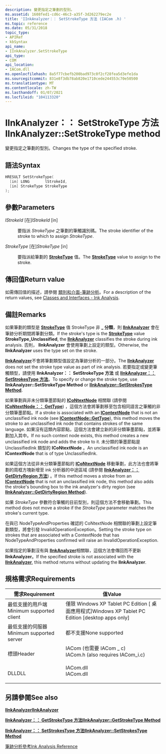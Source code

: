 ```yaml
---
description: 變更指定之筆劃的型別。
ms.assetid: 1608fed1-cd6c-46c3-a35f-3d262279ec2e
title: 'IInkAnalyzer：： SetStrokeType 方法 (IACom .h) '
ms.topic: reference
ms.date: 05/31/2018
topic_type:
- APIRef
- kbSyntax
api_name:
- IInkAnalyzer.SetStrokeType
api_type:
- COM
api_location:
- IACom.dll
ms.openlocfilehash: 8a5f77cbefb200bad973c0f2cf28fea5d3efe1da
ms.sourcegitcommit: 831e8f3db78ab820e1710cede244553c70e50500
ms.translationtype: MT
ms.contentlocale: zh-TW
ms.lasthandoff: 01/07/2021
ms.locfileid: "104113320"
---
```

# <a name="iinkanalyzersetstroketype-method"></a><span data-ttu-id="e41dd-103">IInkAnalyzer：： SetStrokeType 方法</span><span class="sxs-lookup"><span data-stu-id="e41dd-103">IInkAnalyzer::SetStrokeType method</span></span>

<span data-ttu-id="e41dd-104">變更指定之筆劃的型別。</span><span class="sxs-lookup"><span data-stu-id="e41dd-104">Changes the type of the specified stroke.</span></span>

## <a name="syntax"></a><span data-ttu-id="e41dd-105">語法</span><span class="sxs-lookup"><span data-stu-id="e41dd-105">Syntax</span></span>


```C++
HRESULT SetStrokeType(
  [in] LONG       lStrokeId,
  [in] StrokeType StrokeType
);
```



## <a name="parameters"></a><span data-ttu-id="e41dd-106">參數</span><span class="sxs-lookup"><span data-stu-id="e41dd-106">Parameters</span></span>

<dl> <dt>

<span data-ttu-id="e41dd-107">*lStrokeId* \[在\]</span><span class="sxs-lookup"><span data-stu-id="e41dd-107">*lStrokeId* \[in\]</span></span>
</dt> <dd>

<span data-ttu-id="e41dd-108">要指派 *StrokeType* 之筆劃的筆觸識別碼。</span><span class="sxs-lookup"><span data-stu-id="e41dd-108">The stroke identifier of the stroke to which to assign *StrokeType*.</span></span>

</dd> <dt>

<span data-ttu-id="e41dd-109">*StrokeType* \[在\]</span><span class="sxs-lookup"><span data-stu-id="e41dd-109">*StrokeType* \[in\]</span></span>
</dt> <dd>

<span data-ttu-id="e41dd-110">要指派給筆劃的 [**StrokeType**](stroketype.md) 值。</span><span class="sxs-lookup"><span data-stu-id="e41dd-110">The [**StrokeType**](stroketype.md) value to assign to the stroke.</span></span>

</dd> </dl>

## <a name="return-value"></a><span data-ttu-id="e41dd-111">傳回值</span><span class="sxs-lookup"><span data-stu-id="e41dd-111">Return value</span></span>

<span data-ttu-id="e41dd-112">如需傳回值的描述，請參閱 [類別和介面-筆跡分析](classes-and-interfaces---ink-analysis.md)。</span><span class="sxs-lookup"><span data-stu-id="e41dd-112">For a description of the return values, see [Classes and Interfaces - Ink Analysis](classes-and-interfaces---ink-analysis.md).</span></span>

## <a name="remarks"></a><span data-ttu-id="e41dd-113">備註</span><span class="sxs-lookup"><span data-stu-id="e41dd-113">Remarks</span></span>

<span data-ttu-id="e41dd-114">如果筆劃的類型是 [**StrokeType**](stroketype.md) 值 StrokeType 非 **\_ 分類**，則 [**IInkAnalyzer**](iinkanalyzer.md) 會在筆跡分析期間將筆劃分類。</span><span class="sxs-lookup"><span data-stu-id="e41dd-114">If the stroke's type is the [**StrokeType**](stroketype.md) value **StrokeType\_Unclassified**, the [**IInkAnalyzer**](iinkanalyzer.md) classifies the stroke during ink analysis.</span></span> <span data-ttu-id="e41dd-115">否則， **IInkAnalyzer** 會使用筆劃上設定的類型。</span><span class="sxs-lookup"><span data-stu-id="e41dd-115">Otherwise, the **IInkAnalyzer** uses the type set on the stroke.</span></span>

<span data-ttu-id="e41dd-116">[**IInkAnalyzer**](iinkanalyzer.md)不會將筆劃類型值設定為筆跡分析的一部分。</span><span class="sxs-lookup"><span data-stu-id="e41dd-116">The [**IInkAnalyzer**](iinkanalyzer.md) does not set the stroke type value as part of ink analysis.</span></span> <span data-ttu-id="e41dd-117">若要指定或變更筆觸類型，請使用 **IInkAnalyzer：： SetStrokeType 方法** 或 [**IInkAnalyzer：： SetStrokesType 方法**](iinkanalyzer-setstrokestype.md)。</span><span class="sxs-lookup"><span data-stu-id="e41dd-117">To specify or change the stroke type, use **IInkAnalyzer::SetStrokeType Method** or [**IInkAnalyzer::SetStrokesType Method**](iinkanalyzer-setstrokestype.md).</span></span>

<span data-ttu-id="e41dd-118">如果筆劃與非未分類筆墨節點的 [**ICoNtextNode**](icontextnode.md) 相關聯 (請參閱 [**ICoNtextNode：： GetType**](icontextnode-gettype.md)) ，這個方法會將筆劃移至包含相同語言之筆觸的非分類筆墨節點。</span><span class="sxs-lookup"><span data-stu-id="e41dd-118">If a stroke is associated with an [**IContextNode**](icontextnode.md) that is not an unclassified ink node (see [**IContextNode::GetType**](icontextnode-gettype.md)), this method moves the stroke to an unclassified ink node that contains strokes of the same language.</span></span> <span data-ttu-id="e41dd-119">如果沒有這類內容節點，這個方法會建立新的非分類筆墨節點，並將筆劃加入其中。</span><span class="sxs-lookup"><span data-stu-id="e41dd-119">If no such context node exists, this method creates a new unclassified ink node and adds the stroke to it.</span></span> <span data-ttu-id="e41dd-120">未分類的筆墨節點是 UnclassifiedInk 類型的 **ICoNtextNode** 。</span><span class="sxs-lookup"><span data-stu-id="e41dd-120">An unclassified ink node is an **IContextNode** that is of type UnclassifiedInk.</span></span>

<span data-ttu-id="e41dd-121">如果這個方法從非未分類筆墨節點的 [**ICoNtextNode**](icontextnode.md) 移動筆劃，此方法也會將筆劃的周框方塊新增至 ink 分析器的中途區域 (請參閱 [**IInkAnalyzer：： GetDirtyRegion 方法**](iinkanalyzer-getdirtyregion.md)) 。</span><span class="sxs-lookup"><span data-stu-id="e41dd-121">If this method moves a stroke from an [**IContextNode**](icontextnode.md) that is not an unclassified ink node, this method also adds the stroke's bounding box to the ink analyzer's dirty region (see [**IInkAnalyzer::GetDirtyRegion Method**](iinkanalyzer-getdirtyregion.md)).</span></span>

<span data-ttu-id="e41dd-122">如果 *StrokeType* 參數符合筆觸的目前型別，則這個方法不會移動筆劃。</span><span class="sxs-lookup"><span data-stu-id="e41dd-122">This method does not move a stroke if the *StrokeType* parameter matches the stroke's current type.</span></span>

<span data-ttu-id="e41dd-123">在與已 NodeTypeAndProperties 確認的 CoNtextNode 相關聯的筆劃上設定筆劃類型，將會引發 InvalidOperationException。</span><span class="sxs-lookup"><span data-stu-id="e41dd-123">Setting the stroke type on strokes that are associated with a ContextNode that has NodeTypeAndProperties confirmed will raise an InvalidOperationException.</span></span>

<span data-ttu-id="e41dd-124">如果指定的筆劃沒有與 [**IInkAnalyzer**](iinkanalyzer.md)相關聯，這個方法會傳回而不更新 **IInkAnalyzer**。</span><span class="sxs-lookup"><span data-stu-id="e41dd-124">If the specified stroke is not associated with the [**IInkAnalyzer**](iinkanalyzer.md), this method returns without updating the **IInkAnalyzer**.</span></span>

## <a name="requirements"></a><span data-ttu-id="e41dd-125">規格需求</span><span class="sxs-lookup"><span data-stu-id="e41dd-125">Requirements</span></span>



| <span data-ttu-id="e41dd-126">需求</span><span class="sxs-lookup"><span data-stu-id="e41dd-126">Requirement</span></span> | <span data-ttu-id="e41dd-127">值</span><span class="sxs-lookup"><span data-stu-id="e41dd-127">Value</span></span> |
|-------------------------------------|---------------------------------------------------------------------------------------------------------------|
| <span data-ttu-id="e41dd-128">最低支援的用戶端</span><span class="sxs-lookup"><span data-stu-id="e41dd-128">Minimum supported client</span></span><br/> | <span data-ttu-id="e41dd-129">僅限 Windows XP Tablet PC Edition \[ 桌面應用程式\]</span><span class="sxs-lookup"><span data-stu-id="e41dd-129">Windows XP Tablet PC Edition \[desktop apps only\]</span></span><br/>                                                 |
| <span data-ttu-id="e41dd-130">最低支援的伺服器</span><span class="sxs-lookup"><span data-stu-id="e41dd-130">Minimum supported server</span></span><br/> | <span data-ttu-id="e41dd-131">都不支援</span><span class="sxs-lookup"><span data-stu-id="e41dd-131">None supported</span></span><br/>                                                                                     |
| <span data-ttu-id="e41dd-132">標頭</span><span class="sxs-lookup"><span data-stu-id="e41dd-132">Header</span></span><br/>                   | <dl> <span data-ttu-id="e41dd-133"><dt>IACom (也需要 IACom \_ c) </dt></span><span class="sxs-lookup"><span data-stu-id="e41dd-133"><dt>IACom.h (also requires IACom\_i.c)</dt></span></span> </dl> |
| <span data-ttu-id="e41dd-134">DLL</span><span class="sxs-lookup"><span data-stu-id="e41dd-134">DLL</span></span><br/>                      | <dl> <span data-ttu-id="e41dd-135"><dt>IACom.dll</dt></span><span class="sxs-lookup"><span data-stu-id="e41dd-135"><dt>IACom.dll</dt></span></span> </dl>                          |



## <a name="see-also"></a><span data-ttu-id="e41dd-136">另請參閱</span><span class="sxs-lookup"><span data-stu-id="e41dd-136">See also</span></span>

<dl> <dt>

[<span data-ttu-id="e41dd-137">**IInkAnalyzer**</span><span class="sxs-lookup"><span data-stu-id="e41dd-137">**IInkAnalyzer**</span></span>](iinkanalyzer.md)
</dt> <dt>

[<span data-ttu-id="e41dd-138">**IInkAnalyzer：： GetStrokeType 方法**</span><span class="sxs-lookup"><span data-stu-id="e41dd-138">**IInkAnalyzer::GetStrokeType Method**</span></span>](iinkanalyzer-getstroketype.md)
</dt> <dt>

[<span data-ttu-id="e41dd-139">**IInkAnalyzer：： SetStrokesType 方法**</span><span class="sxs-lookup"><span data-stu-id="e41dd-139">**IInkAnalyzer::SetStrokesType Method**</span></span>](iinkanalyzer-setstrokestype.md)
</dt> <dt>

[<span data-ttu-id="e41dd-140">筆跡分析參考</span><span class="sxs-lookup"><span data-stu-id="e41dd-140">Ink Analysis Reference</span></span>](ink-analysis-reference.md)
</dt> </dl>

 

 




